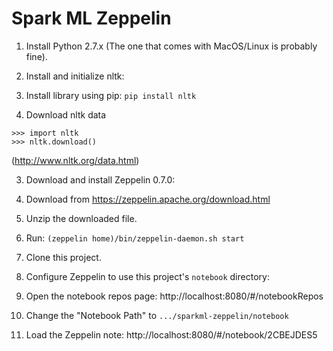 Spark ML Zeppelin
=================

1. Install Python 2.7.x (The one that comes with MacOS/Linux is probably fine).

2. Install and initialize nltk:

  1. Install library using pip: `pip install nltk`

  2. Download nltk data

    >>> import nltk
    >>> nltk.download()
   (http://www.nltk.org/data.html)

3. Download and install Zeppelin 0.7.0:

  1. Download from https://zeppelin.apache.org/download.html

  2. Unzip the downloaded file.

  3. Run: `(zeppelin home)/bin/zeppelin-daemon.sh start`

4. Clone this project.

5. Configure Zeppelin to use this project's `notebook` directory:

  1. Open the notebook repos page: http://localhost:8080/#/notebookRepos

  2. Change the "Notebook Path" to `.../sparkml-zeppelin/notebook`

6. Load the Zeppelin note: http://localhost:8080/#/notebook/2CBEJDES5 
